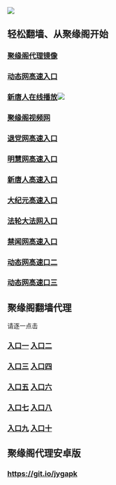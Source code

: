 
![](https://raw.githubusercontent.com/hao369/a/master/j.jpg)



## 轻松翻墙、从聚缘阁开始

###  [聚缘阁代理镜像](https://lbs3fqw945.execute-api.ap-northeast-1.amazonaws.com/b)

### [动态网高速入口](https://me1yafdgw9.execute-api.ap-northeast-2.amazonaws.com/j/?id=02)

###  [新唐人在线播放](https://gda6wd4boi.execute-api.us-east-2.amazonaws.com/t)![](https://raw.githubusercontent.com/hao369/a/master/benzoutuijian.gif)

###  [聚缘阁视频网](https://dca4hqir96.execute-api.ap-southeast-1.amazonaws.com/tv2)

### [退党网高速入口](https://me1yafdgw9.execute-api.ap-northeast-2.amazonaws.com/j/?id=8)

### [明慧网高速入口](https://me1yafdgw9.execute-api.ap-northeast-2.amazonaws.com/j/?id=3)

### [新唐人高速入口](https://me1yafdgw9.execute-api.ap-northeast-2.amazonaws.com/j/?id=5)

### [大纪元高速入口](https://me1yafdgw9.execute-api.ap-northeast-2.amazonaws.com/j/?id=7)

### [法轮大法网入口](https://me1yafdgw9.execute-api.ap-northeast-2.amazonaws.com/j/?id=15)

### [禁闻网高速入口](https://me1yafdgw9.execute-api.ap-northeast-2.amazonaws.com/j/?id=16)


###  [动态网高速口二](https://x.co/ddg)


###  [动态网高速口三](https://x.co/ddf)







## 聚缘阁翻墙代理 

请逐一点击

### **[入口一](https://s3.amazonaws.com/dtw/jyg.html)** **[入口二](https://s3.ap-northeast-2.amazonaws.com/haojyg/jyg.html)**

### **[入口三](https://s3-ap-southeast-1.amazonaws.com/jyg4/jyg.html)**  **[入口四](https://s3-ap-northeast-1.amazonaws.com/jyg9/jyg.html)**

### **[入口五](https://s3.ap-south-1.amazonaws.com/jyg5/jyg.html)**  **[入口六](https://s3-us-west-2.amazonaws.com/jyg7/jyg.html)**


###  **[入口七](https://s3-us-west-1.amazonaws.com/jyg6/jyg.html)**  **[入口八](https://s3-eu-west-1.amazonaws.com/jyg8/jyg.html)**


###  **[入口九](https://s3.eu-central-1.amazonaws.com/jyg3/jyg.html)**  **[入口十](https://s3-ap-southeast-2.amazonaws.com/jyg1/jyg.html)**

##  聚缘阁代理安卓版

### https://git.io/jygapk


